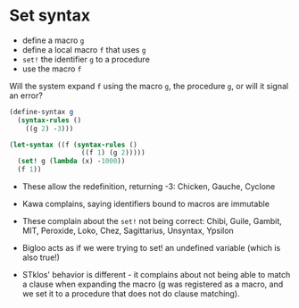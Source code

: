 # Set syntax

* define a macro `g`
* define a local macro `f` that uses `g`
* `set!` the identifier `g` to a procedure
* use the macro `f`

Will the system expand `f` using the macro `g`, the procedure
`g`, or will it signal an error?

```scheme
(define-syntax g
  (syntax-rules ()
    ((g 2) -3)))

(let-syntax ((f (syntax-rules ()
                  ((f 1) (g 2)))))
  (set! g (lambda (x) -1000))
  (f 1))
```

* These allow the redefinition, returning -3:
  Chicken, Gauche, Cyclone

* Kawa complains, saying identifiers bound to macros are immutable

* These complain about the `set!` not being correct:
  Chibi, Guile, Gambit, MIT, Peroxide, Loko, Chez, Sagittarius, Unsyntax, Ypsilon

* Bigloo acts as if we were trying to set! an undefined variable (which is also true!)

* STklos' behavior is different - it complains about not being able to match a clause
when expanding the macro (g was registered as a macro, and we set it to a procedure
that does not do clause matching).
